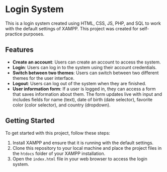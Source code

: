 # Login System

This is a login system created using HTML, CSS, JS, PHP, and SQL to work with the default settings of XAMPP. This project was created for self-practice purposes.

## Features
- **Create an account**: Users can create an account to access the system.
- **Login**: Users can log in to the system using their account credentials.
- **Switch between two themes**: Users can switch between two different themes for the user interface.
- **Logout**: Users can log out of the system when they are finished.
- **User information form**: If a user is logged in, they can access a form that saves information about them. The form updates live with input and includes fields for name (text), date of birth (date selector), favorite color (color selector), and country (dropdown).

## Getting Started
To get started with this project, follow these steps:
1. Install XAMPP and ensure that it is running with the default settings.
2. Clone this repository to your local machine and place the project files in the `htdocs` folder of your XAMPP installation.
3. Open the `index.html` file in your web browser to access the login system.